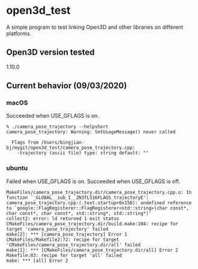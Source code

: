 # open3d_test
A simple program to test linking Open3D and other libraries on different platforms.

## Open3D version tested 
1.10.0

## Current behavior (09/03/2020)
### macOS
Succeeded when USE_GFLAGS is on.

```
% ./camera_pose_trajectory --helpshort
camera_pose_trajectory: Warning: SetUsageMessage() never called

  Flags from /Users/bingjian-bj/mygit/open3d_test/camera_pose_trajectory.cpp:
    -trajectory (ascii file) type: string default: ""
```

### ubuntu
Failed when USE_GFLAGS is on.  Succeeded when USE_GFLAGS is off. 

```
MakeFiles/camera_pose_trajectory.dir/camera_pose_trajectory.cpp.o: In function `_GLOBAL__sub_I__ZN3fLS16FLAGS_trajectoryE':
camera_pose_trajectory.cpp:(.text.startup+0x150): undefined reference to `google::FlagRegisterer::FlagRegisterer<std::string>(char const*, char const*, char const*, std::string*, std::string*)'
collect2: error: ld returned 1 exit status
CMakeFiles/camera_pose_trajectory.dir/build.make:104: recipe for target 'camera_pose_trajectory' failed
make[2]: *** [camera_pose_trajectory] Error 1
CMakeFiles/Makefile2:72: recipe for target 'CMakeFiles/camera_pose_trajectory.dir/all' failed
make[1]: *** [CMakeFiles/camera_pose_trajectory.dir/all] Error 2
Makefile:83: recipe for target 'all' failed
make: *** [all] Error 2
```

